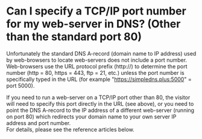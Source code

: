 ﻿---
category: 11
frontpage: false
comments: true
refs: 148,179
created-utc: 2019-01-01
modified-utc: 2019-01-01
---
# Can I specify a TCP/IP port number for my web-server in DNS? (Other than the standard port 80)

Unfortunately the standard DNS A-record (domain name to IP address) used by web-browsers to locate web-servers does not include a port number.  
Web-browsers use the URL protocol prefix (http://) to determine the port number (http = 80, https = 443, ftp = 21, etc.) unless the port number is specifically typed in the URL (for example "https://simpledns.plus:5000" = port 5000).

If you need to run a web-server on a TCP/IP port other than 80, the visitor will need to specify this port directly in the URL (see above), or you need to point the DNS A-record to the IP address of a different web-server (running on port 80) which redirects your domain name to your own server IP address and port number.  
For details, please see the reference articles below.

